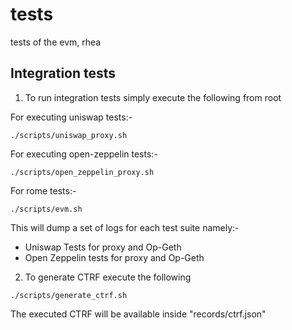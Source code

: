 # tests
tests of the evm, rhea

## Integration tests 

1. To run integration tests simply execute the following from root

For executing uniswap tests:-

```
./scripts/uniswap_proxy.sh
```

For executing open-zeppelin tests:-

```
./scripts/open_zeppelin_proxy.sh
```

For rome tests:- 
```
./scripts/evm.sh
```

This will dump a set of logs for each test suite namely:- 

- Uniswap Tests for proxy and Op-Geth 
- Open Zeppelin tests for proxy and Op-Geth 

2. To generate CTRF execute the following

```
./scripts/generate_ctrf.sh 
```

The executed CTRF will be available inside "records/ctrf.json"
